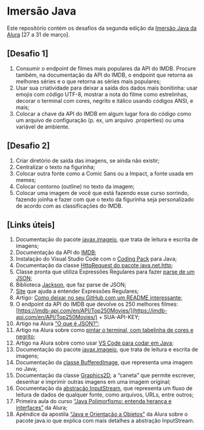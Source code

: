# Imersão Java

Este repositório contém os desafios da segunda edição da [Imersão Java da Alura](https://grupoalura.notion.site/Imers-o-Java-2-Edi-o-Guia-do-Mergulho-69e40005601f4d089a9add98251197de) [27 a 31 de março].

## [Desafio 1]
1. Consumir o endpoint de filmes mais populares da API do IMDB. Procure também, na documentação da API do IMDB, o endpoint que retorna as melhores séries e o que retorna as séries mais populares;
2. Usar sua criatividade para deixar a saída dos dados mais bonitinha: usar emojis com código UTF-8, mostrar a nota do filme como estrelinhas, decorar o terminal com cores, negrito e itálico usando códigos ANSI, e mais;
3. Colocar a chave da API do IMDB em algum lugar fora do código como um arquivo de configuração (p. ex, um arquivo .properties) ou uma variável de ambiente. 

## [Desafio 2]
1. Criar diretório de saída das imagens, se ainda não existir;
2. Centralizar o texto na figurinha;
3. Colocar outra fonte como a Comic Sans ou a Impact, a fonte usada em memes;
4. Colocar contorno (outline) no texto da imagem; 
5. Colocar uma imagem de você que está fazendo esse curso sorrindo, fazendo joinha e fazer com que o texto da figurinha seja personalizado de acordo com as classificações do IMDB.


## [Links úteis]
1. Documentação do pacote [javax.imageio](https://www.imdb.com/chart/top/), que trata de leitura e escrita de imagens;
2. Documentação da API do [IMDB](https://imdb-api.com/api);
3. Instalação do Visual Studio Code com o [Coding Pack](https://code.visualstudio.com/docs/languages/java#_install-visual-studio-code-for-java) para Java;
4. Documentação da classe [HttpRequest do pacote java.net.http](https://docs.oracle.com/en/java/javase/17/docs/api/java.net.http/java/net/http/HttpRequest.html);
5. Classe pronta que utiliza Expressões Regulares para fazer [parse de um JSON](https://gist.github.com/alexandreaquiles/cf337d3bcb59dd790ed2b08a0a4db7a3);
6. Biblioteca [Jackson](https://github.com/FasterXML/jackson), que faz parse de JSON;
7. [Site](https://regex101.com/) que ajuda a entender Expressões Regulares;
8. Artigo: [Como deixar no seu GitHub com um README interessante](https://www.alura.com.br/artigos/escrever-bom-readme);
9. O endpoint da API do IMDB que devolve os 250 melhores filmes: [https://imdb-api.com/en/API/Top250Movies/](https://imdb-api.com/en/API/Top250Movies/) + SUA-API-KEY;
10. Artigo na Alura [“O que é JSON?”](https://www.alura.com.br/artigos/o-que-e-json);
11. Artigo na Alura sobre como [pintar o terminal, com tabelinha de cores e negrito](https://www.alura.com.br/artigos/decorando-terminal-cores-emojis);
12. Artigo na Alura sobre como usar [VS Code para codar em Java](https://www.alura.com.br/artigos/desenvolvendo-aplicacoes-java-vs-code);
13. Documentação do pacote [javax.imageio](https://docs.oracle.com/en/java/javase/17/docs/api/java.desktop/javax/imageio/package-summary.html), que trata de leitura e escrita de imagens;
14. Documentação da [classe BufferedImage](https://docs.oracle.com/en/java/javase/17/docs/api/java.desktop/java/awt/image/BufferedImage.html), que representa uma imagem no Java;
15. Documentação da classe [Graphics2D](https://docs.oracle.com/en/java/javase/17/docs/api/java.desktop/java/awt/Graphics2D.html), a “caneta” que permite escrever, desenhar e imprimir outras imagens em uma imagem original;
16. Documentação da [abstração InputStream](https://docs.oracle.com/en/java/javase/17/docs/api/java.base/java/io/InputStream.html), que representa um fluxo de leitura de dados de qualquer fonte, como arquivos, URLs, entre outros;
17. Primeira aula do curso [“Java Polimorfismo: entenda herança e interfaces”](https://www.alura.com.br/conteudo/java-heranca-interfaces-polimorfismo) da Alura;
18. Apêndice da apostila [“Java e Orientação a Objetos”](https://www.alura.com.br/apostila-java-orientacao-objetos/apendice-pacote-java-io) da Alura sobre o pacote java.io que explica com mais detalhes a abstração InputStream.
